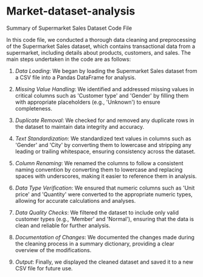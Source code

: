 # Market-dataset-analysis

 Summary of Supermarket Sales Dataset Code File

In this code file, we conducted a thorough data cleaning and preprocessing of the Supermarket Sales dataset, which contains transactional data from a supermarket, including details about products, customers, and sales. The main steps undertaken in the code are as follows:

1. *Data Loading*: We began by loading the Supermarket Sales dataset from a CSV file into a Pandas DataFrame for analysis.

2. *Missing Value Handling*: We identified and addressed missing values in critical columns such as 'Customer type' and 'Gender' by filling them with appropriate placeholders (e.g., 'Unknown') to ensure completeness.

3. *Duplicate Removal*: We checked for and removed any duplicate rows in the dataset to maintain data integrity and accuracy.

4. *Text Standardization*: We standardized text values in columns such as 'Gender' and 'City' by converting them to lowercase and stripping any leading or trailing whitespace, ensuring consistency across the dataset.

5. *Column Renaming*: We renamed the columns to follow a consistent naming convention by converting them to lowercase and replacing spaces with underscores, making it easier to reference them in analysis.

6. *Data Type Verification*: We ensured that numeric columns such as 'Unit price' and 'Quantity' were converted to the appropriate numeric types, allowing for accurate calculations and analyses.

7. *Data Quality Checks*: We filtered the dataset to include only valid customer types (e.g., 'Member' and 'Normal'), ensuring that the data is clean and reliable for further analysis.

8. *Documentation of Changes*: We documented the changes made during the cleaning process in a summary dictionary, providing a clear overview of the modifications.

9. *Output*: Finally, we displayed the cleaned dataset and saved it to a new CSV file for future use.
